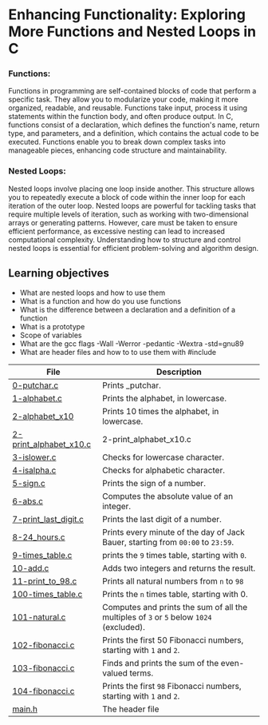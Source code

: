 # Enhancing Functionality: Exploring More Functions and Nested Loops in C

### Functions:
Functions in programming are self-contained blocks of code that perform a specific task. They allow you to modularize your code, making it more organized, readable, and reusable. Functions take input, process it using statements within the function body, and often produce output. In C, functions consist of a declaration, which defines the function's name, return type, and parameters, and a definition, which contains the actual code to be executed. Functions enable you to break down complex tasks into manageable pieces, enhancing code structure and maintainability.

### Nested Loops:
Nested loops involve placing one loop inside another. This structure allows you to repeatedly execute a block of code within the inner loop for each iteration of the outer loop. Nested loops are powerful for tackling tasks that require multiple levels of iteration, such as working with two-dimensional arrays or generating patterns. However, care must be taken to ensure efficient performance, as excessive nesting can lead to increased computational complexity. Understanding how to structure and control nested loops is essential for efficient problem-solving and algorithm design.

## Learning objectives 
* What are nested loops and how to use them
* What is a function and how do you use functions
* What is the difference between a declaration and a definition of a function
* What is a prototype
* Scope of variables
* What are the gcc flags -Wall -Werror -pedantic -Wextra -std=gnu89
* What are header files and how to to use them with #include

| File      | Description |
| ----------- | ----------- |
| [0-putchar.c](https://github.com/blackpearlRZ/alx-low_level_programming/blob/master/0x02-functions_nested_loops/0-putchar.c) | Prints _putchar. |
| [1-alphabet.c](https://github.com/blackpearlRZ/alx-low_level_programming/blob/master/0x02-functions_nested_loops/1-alphabet.c) | Prints the alphabet, in lowercase. |
| [2-alphabet_x10](https://github.com/blackpearlRZ/alx-low_level_programming/blob/master/0x02-functions_nested_loops/2-alphabet_x10) | Prints 10 times the alphabet, in lowercase. |
| [2-print_alphabet_x10.c](https://github.com/blackpearlRZ/alx-low_level_programming/blob/master/0x02-functions_nested_loops/2-print_alphabet_x10.c) | 2-print_alphabet_x10.c |
| [3-islower.c](https://github.com/blackpearlRZ/alx-low_level_programming/blob/master/0x02-functions_nested_loops/3-islower.c) | Checks for lowercase character. |
| [4-isalpha.c](https://github.com/blackpearlRZ/alx-low_level_programming/blob/master/0x02-functions_nested_loops/4-isalpha.c) | Checks for alphabetic character. |
| [5-sign.c](https://github.com/blackpearlRZ/alx-low_level_programming/blob/master/0x02-functions_nested_loops/5-sign.c) |  Prints the sign of a number. |
| [6-abs.c](https://github.com/blackpearlRZ/alx-low_level_programming/blob/master/0x02-functions_nested_loops/6-abs.c) | Computes the absolute value of an integer. |
| [7-print_last_digit.c](https://github.com/blackpearlRZa/alx-low_level_programming/blob/master/0x02-functions_nested_loops/7-print_last_digit.c) | Prints the last digit of a number. |      
| [8-24_hours.c](https://github.com/blackpearlRZ/alx-low_level_programming/blob/master/0x02-functions_nested_loops/8-24_hours.c) | Prints every minute of the day of Jack Bauer, starting from ``00:00`` to ``23:59``. |
| [9-times_table.c](https://github.com/blackpearlRZ/alx-low_level_programming/blob/master/0x02-functions_nested_loops/9-times_table.c) | prints the ``9`` times table, starting with ``0``. |
| [10-add.c](https://github.com/blackpearlRZ/alx-low_level_programming/blob/master/0x02-functions_nested_loops/10-add.c) | Adds two integers and returns the result. |
| [11-print_to_98.c](https://github.com/blackpearlRZ/alx-low_level_programming/blob/master/0x02-functions_nested_loops/11-print_to_98.c) | Prints all natural numbers from ``n`` to ``98`` |
| [100-times_table.c](https://github.com/blackpearlRZ/alx-low_level_programming/blob/master/0x02-functions_nested_loops/100-times_table.c) | Prints the ``n`` times table, starting with 0. |
| [101-natural.c](https://github.com/blackpearlRZ/alx-low_level_programming/blob/master/0x02-functions_nested_loops/101-natural.c) | Computes and prints the sum of all the multiples of ``3`` or ``5`` below ``1024`` (excluded). |
| [102-fibonacci.c](https://github.com/blackpearlRZ/alx-low_level_programming/blob/master/0x02-functions_nested_loops/102-fibonacci.c) | Prints the first 50 Fibonacci numbers, starting with ``1`` and ``2``. |
| [103-fibonacci.c](https://github.com/blackpearlRZ/alx-low_level_programming/blob/master/0x02-functions_nested_loops/103-fibonacci.c) | Finds and prints the sum of the even-valued terms. |
| [104-fibonacci.c](https://github.com/blackpearlRZ/alx-low_level_programming/blob/master/0x02-functions_nested_loops/104-fibonacci.c) | Prints the first ``98`` Fibonacci numbers, starting with ``1`` and ``2``. |
| [main.h](https://github.com/blackpearlRZ/alx-low_level_programming/blob/master/0x02-functions_nested_loops/main.h) | The header file |
